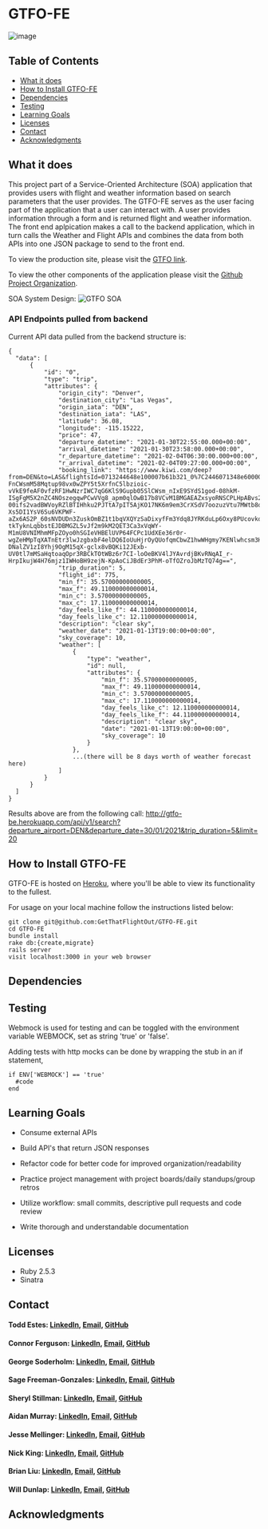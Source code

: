 # GTFO-FE
![image](https://user-images.githubusercontent.com/68172332/104384272-6d70f100-54ee-11eb-94ba-287258e83de7.png)

## Table of Contents
  - [What it does](#what-it-does)
  - [How to Install GTFO-FE](#how-to-install-gtfo-fe)
  - [Dependencies](#dependencies)
  - [Testing](#testing)
  - [Learning Goals](#learning-goals)
  - [Licenses](#licenses)
  - [Contact](#contact)
  - [Acknowledgments](#acknowledgments)

## What it does

This project part of a Service-Oriented Architecture (SOA) application that provides users with flight and weather information based on search parameters that the user provides. The GTFO-FE serves as the user facing part of the application that a user can interact with. A user provides information through a form and is returned flight and weather information. The front end aplpication makes a call to the backend application, which in turn calls the Weather and Flight APIs and combines the data from both APIs into one JSON package to send to the front end.

To view the production site, please visit the [GTFO link](https://gtfo-fe.herokuapp.com/).

To view the other components of the application please visit the [Github Project Organization](https://github.com/GetThatFlightOut).

SOA System Design:
![GTFO SOA](https://user-images.githubusercontent.com/7945439/104348765-5b2b8e80-54bf-11eb-9505-931e5767533a.png)

  ### API Endpoints pulled from backend

  Current API data pulled from the backend structure is:

  ```
{
    "data": [
        {
            "id": "0",
            "type": "trip",
            "attributes": {
                "origin_city": "Denver",
                "destination_city": "Las Vegas",
                "origin_iata": "DEN",
                "destination_iata": "LAS",
                "latitude": 36.08,
                "longitude": -115.15222,
                "price": 47,
                "departure_datetime": "2021-01-30T22:55:00.000+00:00",
                "arrival_datetime": "2021-01-30T23:58:00.000+00:00",
                "r_departure_datetime": "2021-02-04T06:30:00.000+00:00",
                "r_arrival_datetime": "2021-02-04T09:27:00.000+00:00",
                "booking_link": "https://www.kiwi.com/deep?from=DEN&to=LAS&flightsId=0713244648e100007b61b321_0%7C2446071348e60000bac08674_0&price=39&passengers=1&affilid=picky&lang=en&currency=USD&booking_token=BbkOXQKh-FnCWsmM58Mqtup98vx0wZPY5t5XrfnC5lbzioic-vVkE9feAF0vfzRF1HwNzrIWC7qG6KlS9Gupb05SlCWsm_nIxE9SYdS1god-08hkM-ISgFgM5X2nZC4NOszegqwPCwVVg8_apm0qlOwB17b8VCvM1BMGAEAZxsyoRNSCPLHpABvs2qeKQbbEXuYGFu-00ifs2vadBWVoyRZlBTIHhku2PJTtA7pIT5AjKO17NK6m9em3CrXSdV7oozuzVtu7MWtb8oyZdRmI-Xs5DI1YsV6Su6VKPWF-aZx6AS2P_60sNVDUDn3ZuskOmBZ1t1bqVXQYzSaDixyfFm3Ydq8JYRKduLp6Oxy8PUcovkqH4xedo-tkTyknLqbbstEJDBMGZL5vJf2m9kM2QET3Ca3xVqWY-M1mU8VNIMhmMFpZOyo0hSGIeVHBElUVP64FCPc1UdXEe36r0r-wgZeHMpTqXATnEtr3lwJzgbxbF4elDQ6IoUuHjrOyQUofqmCbwZ1hwWHgmy7KENlwhcsm3HhxpOnxWGS7JaIeU2k6YiQxB6Vh-DNalZV1zI8Yhj9OgM15qX-gclx8vBQKi12JExb-UV0tl7mMSaHqtoaqOpr3RBCkTOtWBz6r7CI-loOeBKV4lJYAvrdjBKvRNqAI_r-HrpIkujW4H76mjz1IWHoBH9zejN-KpAoCiJBdEr3PhM-oTfOZroJbMzTQ74g==",
                "trip_duration": 5,
                "flight_id": 775,
                "min_f": 35.57000000000005,
                "max_f": 49.110000000000014,
                "min_c": 3.57000000000005,
                "max_c": 17.110000000000014,
                "day_feels_like_f": 44.110000000000014,
                "day_feels_like_c": 12.110000000000014,
                "description": "clear sky",
                "weather_date": "2021-01-13T19:00:00+00:00",
                "sky_coverage": 10,
                "weather": [
                    {
                        "type": "weather",
                        "id": null,
                        "attributes": {
                            "min_f": 35.57000000000005,
                            "max_f": 49.110000000000014,
                            "min_c": 3.57000000000005,
                            "max_c": 17.110000000000014,
                            "day_feels_like_c": 12.110000000000014,
                            "day_feels_like_f": 44.110000000000014,
                            "description": "clear sky",
                            "date": "2021-01-13T19:00:00+00:00",
                            "sky_coverage": 10
                        }
                    },
                    ...(there will be 8 days worth of weather forecast here)
                ]
            }
        }
    ]
}
```
Results above are from the following call: http://gtfo-be.herokuapp.com/api/v1/search?departure_airport=DEN&departure_date=30/01/2021&trip_duration=5&limit=20

## How to Install GTFO-FE

GTFO-FE is hosted on [Heroku](https://gtfo-fe.herokuapp.com/), where you'll be able to view its functionality to the fullest.

For usage on your local machine follow the instructions listed below:

```
git clone git@github.com:GetThatFlightOut/GTFO-FE.git
cd GTFO-FE
bundle install
rake db:{create,migrate}
rails server
visit localhost:3000 in your web browser
```

## Dependencies
## Testing

Webmock is used for testing and can be toggled with the environment variable WEBMOCK, set as string 'true' or 'false'.

Adding tests with http mocks can be done by wrapping the stub in an if statement, 
```
if ENV['WEBMOCK'] == 'true'
  #code
end
```

## Learning Goals

  * Consume external APIs

  * Build API's that return JSON responses

  * Refactor code for better code for improved organization/readability

  * Practice project management with project boards/daily standups/group retros

  * Utilize workflow: small commits, descriptive pull requests and code review

  * Write thorough and understandable documentation

## Licenses

  * Ruby 2.5.3
  * Sinatra

## Contact

#### Todd Estes: [LinkedIn](https://www.linkedin.com/in/toddwestes/), [Email](mailto:elestes@gmail.com), [GitHub](https://github.com/Todd-Estes)
 
#### Connor Ferguson: [LinkedIn](https://www.linkedin.com/in/connor-p-ferguson/), [Email](mailto:cpfergus1@gmail.com), [GitHub](https://github.com/cpfergus1)
 
#### George Soderholm: [LinkedIn](https://www.linkedin.com/in/george-soderholm-05776947/), [Email](mailto:georgesoderholm@gmail.com), [GitHub](https://github.com/GeorgieGirl24)
    
#### Sage Freeman-Gonzales: [LinkedIn](https://www.linkedin.com/in/sagefreemangonzales/), [Email](mailto:sagegonzales15@gmail.com), [GitHub](https://github.com/SageOfCode)
 
#### Sheryl Stillman: [LinkedIn](https://www.linkedin.com/in/sherylstillman1/), [Email](mailto:sheryl.stillman@gmail.com), [GitHub](https://github.com/stillsheryl)
    
#### Aidan Murray:  [LinkedIn](http://www.linkedin.com/in/aidan-murray-teknoserval), [Email](mailto:aidanhansm@gmail.com), [GitHub](https://github.com/TeknoServal)
      
#### Jesse Mellinger: [LinkedIn](https://www.linkedin.com/in/jesse-mellinger/), [Email](mailto:jesse.m.mellinger@gmail.com), [GitHub](https://github.com/JesseMellinger)
        
#### Nick King: [LinkedIn](https://www.linkedin.com/in/nick-king-3128501ba/), [Email](mailto:nickmaxking@gmail.com), [GitHub](https://github.com/nmking22)
 
#### Brian Liu: [LinkedIn](https://www.linkedin.com/in/brian-liu-8356287b/), [Email](mailto:brian.b.liu@gmail.com), [GitHub](https://github.com/badgerbreezy)
    
#### Will Dunlap: [LinkedIn](https://www.linkedin.com/in/willwdunlap/), [Email](mailto:dunlapww@gmail.com), [GitHub](https://github.com/dunlapww)
   
## Acknowledgments
